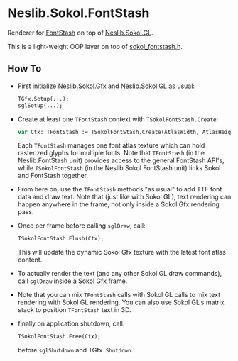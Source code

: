 # Neslib.Sokol.FontStash

Renderer for [FontStash](https://github.com/memononen/fontstash) on top of [Neslib.Sokol.GL](Neslib.Sokol.GL.md).

This is a light-weight OOP layer on top of [sokol_fontstash.h](https://github.com/floooh/sokol).

## How To

* First initialize [Neslib.Sokol.Gfx](Neslib.Sokol.Gfx.md) and [Neslib.Sokol.GL](Neslib.Sokol.GL.md) as usual:
    ```pascal
    TGfx.Setup(...);
    sglSetup(...);
    ```

* Create at least one `TFontStash` context with `TSokolFontStash.Create`:
    ```pascal
    var Ctx: TFontStash := TSokolFontStash.Create(AtlasWidth, AtlasHeight);
    ```
    
    Each `TFontStash` manages one font atlas texture which can hold rasterized glyphs for multiple fonts.
    Note that `TFontStash` (in the Neslib.FontStash unit) provides access to the general FontStash API's, while `TSokolFontStash` (in the Neslib.Sokol.FontStash unit) links Sokol and FontStash together.
    
* From here on, use the `TFontStash` methods "as usual" to add TTF font data and draw text. Note that (just like with Sokol GL), text rendering can happen anywhere in the frame, not only inside a Sokol Gfx rendering pass.

* Once per frame before calling `sglDraw`, call:

    ```pascal
    TSokolFontStash.Flush(Ctx);
    ```
    
    This will update the dynamic Sokol Gfx texture with the latest font atlas content.

* To actually render the text (and any other Sokol GL draw commands), call `sglDraw` inside a Sokol Gfx frame.

* Note that you can mix `TFontStash` calls with Sokol GL calls to mix text rendering with Sokol GL rendering. You can also use Sokol GL's matrix stack to position `TFontStash` text in 3D.

* finally on application shutdown, call:

    ```pascal
    TSokolFontStash.Free(Ctx);
    ```

    before `sglShutdown` and TGfx`.Shutdown`.